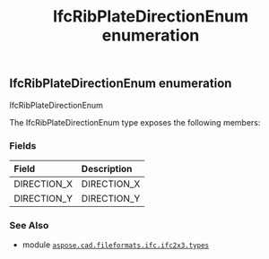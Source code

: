 ﻿---
title: IfcRibPlateDirectionEnum enumeration
second_title: Aspose.CAD for Python via .NET API References
description: 
type: docs
weight: 2810
url: /python-net/aspose.cad.fileformats.ifc.ifc2x3.types/ifcribplatedirectionenum/
is_root: false
---

## IfcRibPlateDirectionEnum enumeration

IfcRibPlateDirectionEnum



The IfcRibPlateDirectionEnum type exposes the following members:

### Fields
| Field | Description |
| :- | :- |
| DIRECTION_X | DIRECTION_X |
| DIRECTION_Y | DIRECTION_Y |



### See Also
* module [`aspose.cad.fileformats.ifc.ifc2x3.types`](..)
